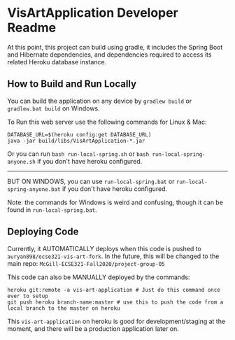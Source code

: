 # VisArtApplication Developer Readme

At this point, this project can build using gradle, it includes the Spring Boot
and Hibernate dependencies, and dependencies required to access its related
Heroku database instance.

## How to Build and Run Locally

You can build the application on any device by `gradlew build` or `gradlew.bat build` on Windows.

To Run this web server use the following commands for Linux & Mac:

    DATABASE_URL=$(heroku config:get DATABASE_URL)
    java -jar build/libs/VisArtApplication-*.jar

Or you can run `bash run-local-spring.sh` or `bash run-local-spring-anyone.sh` if you don't have heroku configured.

---

BUT ON WINDOWS, you can use `run-local-spring.bat` or `run-local-spring-anyone.bat` if you don't have heroku configured.  

Note: the commands for Windows is weird and confusing, though it can be found in `run-local-spring.bat`.

## Deploying Code

Currently, it AUTOMATICALLY deploys when this code is pushed to `auryan898/ecse321-vis-art-fork`. In the future, this will be changed to the main repo: `McGill-ECSE321-Fall2020/project-group-05`


This code can also be MANUALLY deployed by the commands:

    heroku git:remote -a vis-art-application # Just do this command once ever to setup
    git push heroku branch-name:master # use this to push the code from a local branch to the master on heroku

This `vis-art-application` on heroku is good for development/staging at the moment, and there will be a production application later on.